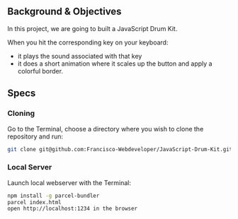 ## Background & Objectives

In this project, we are going to built a JavaScript Drum Kit.

When you hit the corresponding key on your keyboard:
* it plays the sound associated with that key
* it does a short animation where it scales up the button and apply a colorful border.


## Specs

### Cloning
Go to the Terminal, choose a directory where you wish to clone the repository and run:
```bash
git clone git@github.com:Francisco-Webdeveloper/JavaScript-Drum-Kit.git
```

### Local Server
Launch local webserver with the Terminal:
```bash
npm install -g parcel-bundler
parcel index.html
open http://localhost:1234 in the browser
```